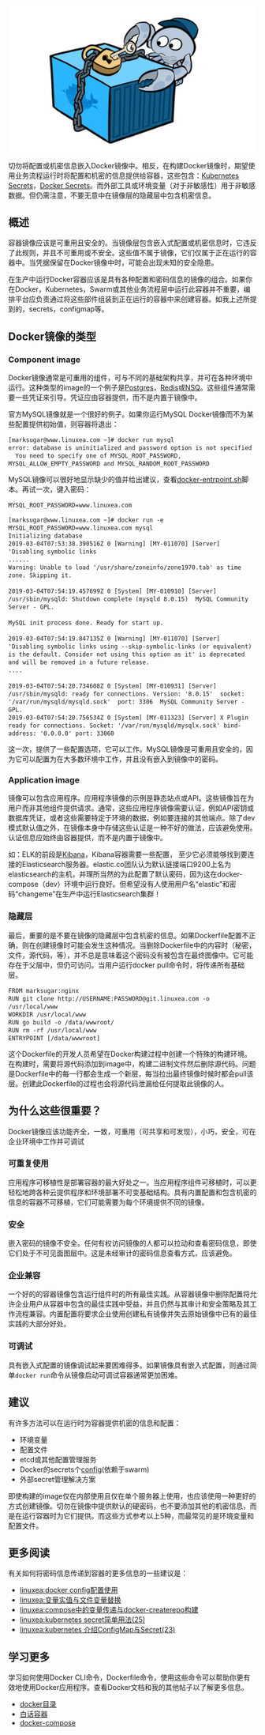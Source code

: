 ![20190304](../img/20190304.png)

切勿将配置或机密信息嵌入Docker镜像中。相反，在构建Docker镜像时，期望使用业务流程运行时将配置和机密的信息提供给容器，这些包含：[Kubernetes Secrets](https://kubernetes.io/docs/tasks/inject-data-application/distribute-credentials-secure/)，[Docker Secrets](https://docs.docker.com/engine/swarm/secrets/)。而外部工具或环境变量（对于非敏感性）用于非敏感数据。但仍需注意，不要无意中在镜像层的隐藏层中包含机密信息。

## 概述

容器镜像应该是可重用且安全的。当镜像层包含嵌入式配置或机密信息时，它违反了此规则，并且不可重用或不安全。这些值不属于镜像，它们仅属于正在运行的容器中。当凭据保留在Docker镜像中时，可能会出现未知的安全隐患。

在生产中运行Docker容器应该是具有各种配置和密码信息的镜像的组合。如果你在Docker，Kubernetes，Swarm或其他业务流程层中运行此容器并不重要，编排平台应负责通过将这些部件组装到正在运行的容器中来创建容器。如我上述所提到的，secrets，configmap等。


## Docker镜像的类型

### Component  image

Docker镜像通常是可重用的组件，可与不同的基础架构共享，并可在各种环境中运行。这种类型的image的一个例子是[Postgres](https://hub.docker.com/_/postgres/)，[Redis](https://hub.docker.com/_/redis/)或[NSQ](https://hub.docker.com/r/nsqio/nsq/)。这些组件通常需要一些凭证来引导。凭证应由容器提供，而不是内置于镜像中。

官方MySQL镜像就是一个很好的例子。如果你运行MySQL Docker镜像而不为某些配置提供初始值，则容器将退出：

```
[marksugar@www.linuxea.com ~]# docker run mysql
error: database is uninitialized and password option is not specified 
  You need to specify one of MYSQL_ROOT_PASSWORD, MYSQL_ALLOW_EMPTY_PASSWORD and MYSQL_RANDOM_ROOT_PASSWORD
```

MySQL镜像可以很好地显示缺少的值并给出建议，查看[docker-entrpoint.sh](https://github.com/docker-library/mysql/blob/master/5.7/docker-entrypoint.sh#L99)脚本。再试一次，键入密码：

```
MYSQL_ROOT_PASSWORD=www.linuxea.com
```

```
[marksugar@www.linuxea.com ~]# docker run -e MYSQL_ROOT_PASSWORD=www.linuxea.com mysql
Initializing database
2019-03-04T07:53:38.390516Z 0 [Warning] [MY-011070] [Server] 'Disabling symbolic links 
......
Warning: Unable to load '/usr/share/zoneinfo/zone1970.tab' as time zone. Skipping it.

2019-03-04T07:54:19.457699Z 0 [System] [MY-010910] [Server] /usr/sbin/mysqld: Shutdown complete (mysqld 8.0.15)  MySQL Community Server - GPL.

MySQL init process done. Ready for start up.

2019-03-04T07:54:19.847135Z 0 [Warning] [MY-011070] [Server] 'Disabling symbolic links using --skip-symbolic-links (or equivalent) is the default. Consider not using this option as it' is deprecated and will be removed in a future release.
....

2019-03-04T07:54:20.734608Z 0 [System] [MY-010931] [Server] /usr/sbin/mysqld: ready for connections. Version: '8.0.15'  socket: '/var/run/mysqld/mysqld.sock'  port: 3306  MySQL Community Server - GPL.
2019-03-04T07:54:20.756534Z 0 [System] [MY-011323] [Server] X Plugin ready for connections. Socket: '/var/run/mysqld/mysqlx.sock' bind-address: '0.0.0.0' port: 33060
```

这一次，提供了一些配置选项，它可以工作。MySQL镜像是可重用且安全的，因为它可以配置为在大多数环境中工作，并且没有嵌入到镜像中的密码。

### Application  image

镜像可以包含应用程序。应用程序镜像的示例是静态站点或API。这些镜像旨在为用户而非其他组件提供请求。通常，这些应用程序镜像需要认证，例如API密钥或数据库凭证，或者这些需要特定于环境的数据，例如要连接的其他端点。除了dev模式默认值之外，在镜像本身中存储这些认证是一种不好的做法，应该避免使用。认证信息应始终由容器提供，而不是内置于镜像中。

如：ELK的前段是[Kibana](https://www.elastic.co/guide/en/kibana/current/_configuring_kibana_on_docker.html)，Kibana容器需要一些配置， 至少它必须能够找到要连接的Elasticsearch服务器。elastic.co团队认为默认链接端口9200上名为elasticsearch的主机，并理所当然的为此配置了默认密码，因为这在docker-compose（dev）环境中运行良好。但希望没有人使用用户名“elastic”和密码“changeme”在生产中运行Elasticsearch集群！

### 隐藏层

最后，重要的是不要在镜像的隐藏层中包含机密的信息。如果Dockerfile配置不正确，则在创建镜像时可能会发生这种情况。当删除Dockerfile中的内容时（秘密，文件，源代码，等），并不总是意味着这个密码没有被包含在最终图像中。它可能存在于父层中，但仍可访问。当用户运行docker pull命令时，将传递所有基础层。

```
FROM marksugar:nginx
RUN git clone http://USERNAME:PASSWORD@git.linuxea.com -o /usr/local/www
WORKDIR /usr/local/www
RUN go build -o /data/wwwroot/
RUN rm -rf /usr/local/www
ENTRYPOINT [/data/wwwroot]
```

这个Dockerfile的开发人员希望在Docker构建过程中创建一个特殊的构建环境。在构建时，需要将源代码添加到image中，构建二进制文件然后删除源代码。问题是Dockerfile中的每一行都会生成一个新层，每当拉出最终镜像时候时都会pull该层。创建此Dockerfile的过程也会将源代码泄漏给任何提取此镜像的人。

## 为什么这些很重要？

Docker镜像应该功能齐全，一致，可重用（可共享和可发现），小巧，安全，可在企业环境中工作并可调试

### 可重复使用

应用程序可移植性是部署容器的最大好处之一。当应用程序组件可移植时，可以更轻松地跨各种云提供程序和环境部署不可变基础结构。具有内置配置和包含机密的信息的容器不可移植，它们可能需要为每个环境提供不同的镜像。

### 安全

嵌入密码的镜像不安全。任何有权访问镜像的人都可以拉动和查看密码信息，即使它们处于不可见面图层中。这是未经审计的密码信息查看方式，应该避免。

### 企业兼容

一个好的的容器镜像包含运行组件时的所有最佳实践。从容器镜像中删除配置将允许企业用户从容器中包含的最佳实践中受益，并且仍然与其审计和安全策略及其工作流程兼容。内置配置将要求企业使用创建私有镜像并失去原始镜像中已有的最佳实践的大部分好处。

### 可调试

具有嵌入式配置的镜像调试起来要困难得多。如果镜像具有嵌入式配置，则通过简单`docker run`命令从镜像启动可调试容器通常更加困难。

## 建议

有许多方法可以在运行时为容器提供机密的信息和配置：

- 环境变量
- 配置文件
- etcd或其他配置管理服务
- Docker的secrets个[config](https://www.linuxea.com/2308.html)(依赖于swarm)
- 外部secret管理解决方案

即使构建的image仅在内部使用且仅在单个服务器上使用，也应该使用一种更好的方式创建镜像。切勿在镜像中提供默认的硬密码，也不要添加其他的机密信息，而是在运行容器时为它们提供。而这些方式参考以上5种，而最常见的是环境变量和配置文件。

## 更多阅读

有关如何将密码信息传递到容器的更多信息的一些建议是：
- [linuxea:docker config配置使用](https://www.linuxea.com/2308.html)
- [linuxea:变量实值与文件变量替换](https://www.linuxea.com/2188.html)
- [linuxea:compose中的变量传递与docker-createrepo构建](https://www.linuxea.com/1875.html)
- [linuxea:kubernetes secret简单用法(25)](https://www.linuxea.com/2034.html)
- [linuxea:kubernetes 介绍ConfigMap与Secret(23)](https://www.linuxea.com/2029.html)

## 学习更多

学习如何使用Docker CLI命令，Dockerfile命令，使用这些命令可以帮助你更有效地使用Docker应用程序。查看Docker文档和我的其他帖子以了解更多信息。

- [docker目录](https://www.linuxea.com/category/big-data/)
- [白话容器](https://www.linuxea.com/tag/%E7%99%BD%E8%AF%9D%E5%AE%B9%E5%99%A8/)
- [docker-compose](https://www.linuxea.com/tag/docker-compose/)
